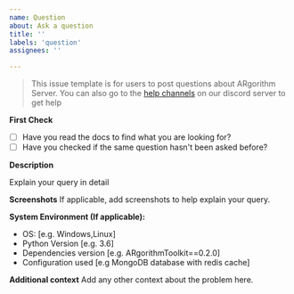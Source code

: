 ```yaml
---
name: Question
about: Ask a question
title: ''
labels: 'question'
assignees: ''

---
```


> This issue template is for users to post questions about ARgorithm Server. You can also go to the [help channels](https://discord.gg/YAEcbUFn) on our discord server to get help

**First Check**

- [ ] Have you read the docs to find what you are looking for?
- [ ] Have you checked if the same question hasn't been asked before? 

**Description**

Explain your query in detail

**Screenshots** If applicable, add screenshots to help explain your query.

**System Environment (If applicable):**

- OS: [e.g. Windows,Linux]
- Python Version [e.g. 3.6]
- Dependencies version [e.g. ARgorithmToolkit==0.2.0]
- Configuration used [e.g MongoDB database with redis cache]

**Additional context** Add any other context about the problem here.